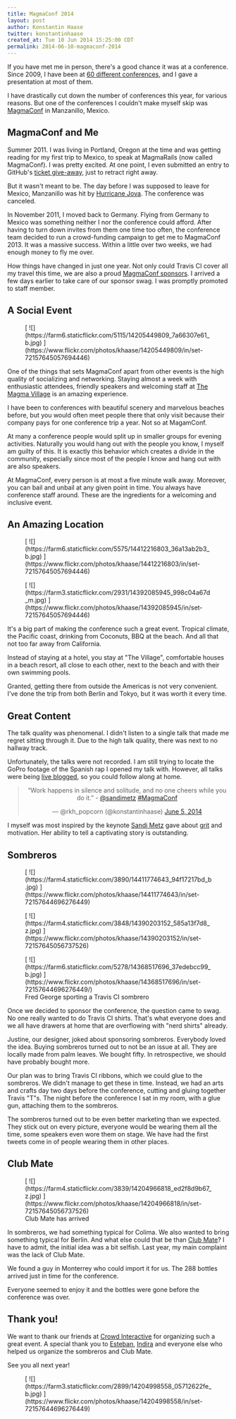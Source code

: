 ```yaml
---
title: MagmaConf 2014
layout: post
author: Konstantin Haase
twitter: konstantinhaase
created_at: Tue 10 Jun 2014 15:25:00 CDT
permalink: 2014-06-10-magmaconf-2014
---
```


If you have met me in person, there's a good chance it was at a conference. Since 2009, I have been at [60 different conferences](http://lanyrd.com/profile/konstantinhaase/), and I gave a presentation at most of them.

I have drastically cut down the number of conferences this year, for various reasons. But one of the conferences I couldn't make myself skip was [MagmaConf](http://magmaconf.com/) in Manzanillo, Mexico.

## MagmaConf and Me

Summer 2011. I was living in Portland, Oregon at the time and was getting reading for my first trip to Mexico, to speak at MagmaRails (now called MagmaConf). I was pretty excited. At one point, I even submitted an entry to GitHub's [ticket give-away](https://github.com/blog/889-magma-rails-winners), just to retract right away.

But it wasn't meant to be. The day before I was supposed to leave for Mexico, Manzanillo was hit by [Hurricane Jova](http://en.wikipedia.org/wiki/Hurricane_Jova_%282011%29). The conference was canceled.

In November 2011, I moved back to Germany. Flying from Germany to Mexico was something neither I nor the conference could afford. After having to turn down invites from them one time too often, the conference team decided to run a crowd-funding campaign to get me to MagmaConf 2013. It was a massive success. Within a little over two weeks, we had enough money to fly me over.

How things have changed in just one year. Not only could Travis CI cover all my travel this time, we are also a proud [MagmaConf sponsors](http://magmaconf.com/sponsors). I arrived a few days earlier to take care of our sponsor swag. I was promptly promoted to staff member.

## A Social Event

<figure>
[ ![](https://farm6.staticflickr.com/5115/14205449809_7a66307e61_b.jpg) ](https://www.flickr.com/photos/khaase/14205449809/in/set-72157645057694446)
</figure>

One of the things that sets MagmaConf apart from other events is the high quality of socializing and networking. Staying almost a week with enthusiastic attendees, friendly speakers and welcoming staff at [The Magma Village](https://www.flickr.com/photos/khaase/sets/72157645057694446/) is an amazing experience.

I have been to conferences with beautiful scenery and marvelous beaches before, but you would often meet people there that only visit because their company pays for one conference trip a year. Not so at MagamConf.

At many a conference people would split up in smaller groups for evening activities. Naturally you would hang out with the people you know, I myself am guilty of this. It is exactly this behavior which creates a divide in the community, especially since most of the people I know and hang out with are also speakers.

At MagmaConf, every person is at most a five minute walk away. Moreover, you can bail and unbail at any given point in time. You always have conference staff around. These are the ingredients for a welcoming and inclusive event.

## An Amazing Location

<figure>
[ ![](https://farm6.staticflickr.com/5575/14412216803_36a13ab2b3_b.jpg) ](https://www.flickr.com/photos/khaase/14412216803/in/set-72157645057694446)
</figure>

<figure class="smaller right">
[ ![](https://farm3.staticflickr.com/2931/14392085945_998c04a67d_m.jpg) ](https://www.flickr.com/photos/khaase/14392085945/in/set-72157645057694446)
</figure>

It's a big part of making the conference such a great event. Tropical climate, the Pacific coast, drinking from Coconuts, BBQ at the beach. And all that not too far away from California.

Instead of staying at a hotel, you stay at "The Village", comfortable houses in a beach resort, all close to each other, next to the beach and with their own swimming pools.

Granted, getting there from outside the Americas is not very convenient. I've done the trip from both Berlin and Tokyo, but it was worth it every time.

## Great Content

The talk quality was phenomenal. I didn't listen to a single talk that made me regret sitting through it. Due to the high talk quality, there was next to no hallway track.

Unfortunately, the talks were not recorded. I am still trying to locate the GoPro footage of the Spanish rap I opened my talk with. However, all talks were being [live blogged](http://blog.crowdint.com/), so you could follow along at home.

<blockquote class="twitter-tweet" lang="en" align="center"><p>“Work happens in silence and solitude, and no one cheers while you do it.” - <a href="https://twitter.com/sandimetz">@sandimetz</a> <a href="https://twitter.com/search?q=%23MagmaConf&amp;src=hash">#MagmaConf</a></p>&mdash; @rkh_popcorn (@konstantinhaase) <a href="https://twitter.com/konstantinhaase/statuses/474677378271420416">June 5, 2014</a></blockquote>
<script async src="//platform.twitter.com/widgets.js" charset="utf-8"></script>

I myself was most inspired by the keynote [Sandi Metz](http://www.sandimetz.com/) gave about [grit](http://en.wikipedia.org/wiki/Grit_(personality_trait)) and motivation. Her ability to tell a captivating story is outstanding.

## Sombreros

<figure>
  [ ![](https://farm4.staticflickr.com/3890/14411774643_94f17217bd_b.jpg) ](https://www.flickr.com/photos/khaase/14411774643/in/set-72157644696276449)
</figure>

<figure class="smaller right">
  [ ![](https://farm4.staticflickr.com/3848/14390203152_585a13f7d8_z.jpg) ](https://www.flickr.com/photos/khaase/14390203152/in/set-72157645056737526)
</figure>

<figure class="small right">
  [ ![](https://farm6.staticflickr.com/5278/14368517696_37edebcc99_b.jpg) ](https://www.flickr.com/photos/khaase/14368517696/in/set-72157644696276449/)
  <figcaption>Fred George sporting a Travis CI sombrero</figcaption>
</figure>

Once we decided to sponsor the conference, the question came to swag. No one really wanted to do Travis CI shirts. That's what everyone does and we all have drawers at home that are overflowing with "nerd shirts" already.

Justine, our designer, joked about sponsoring sombreros. Everybody loved the idea. Buying sombreros turned out to not be an issue at all. They are locally made from palm leaves. We bought fifty. In retrospective, we should have probably bought more.

Our plan was to bring Travis CI ribbons, which we could glue to the sombreros. We didn't manage to get these in time. Instead, we had an arts and crafts day two days before the conference, cutting and gluing together Travis "T"s. The night before the conference I sat in my room, with a glue gun, attaching them to the sombreros.

The sombreros turned out to be even better marketing than we expected. They stick out on every picture, everyone would be wearing them all the time, some speakers even wore them on stage. We have had the first tweets come in of people wearing them in other places.


## Club Mate

<figure class="smaller right">
  [ ![](https://farm4.staticflickr.com/3839/14204966818_ed2f8d9b67_z.jpg) ](https://www.flickr.com/photos/khaase/14204966818/in/set-72157645056737526)
  <figcaption>Club Mate has arrived</figcaption>
</figure>

In sombreros, we had something typical for Colima. We also wanted to bring something typical for Berlin. And what else could that be than [Club Mate](http://en.wikipedia.org/wiki/Club_Mate)? I have to admit, the initial idea was a bit selfish. Last year, my main complaint was the lack of Club Mate.

We found a guy in Monterrey who could import it for us. The 288 bottles arrived just in time for the conference.

Everyone seemed to enjoy it and the bottles were gone before the conference was over.

## Thank you!

We want to thank our friends at [Crowd Interactive](http://www.crowdint.com/) for organizing such a great event. A special thank you to [Esteban](https://twitter.com/estebancortes), [Indira](https://twitter.com/indiriwirit) and everyone else who helped us organize the sombreros and Club Mate.

See you all next year!

<figure>
  [ ![](https://farm3.staticflickr.com/2899/14204998558_05712622fe_b.jpg) ](https://www.flickr.com/photos/khaase/14204998558/in/set-72157644696276449)
</figure>
